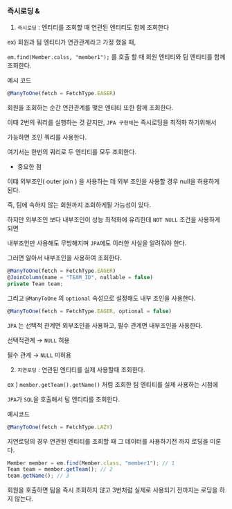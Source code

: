### 즉시로딩 & 

1) `즉시로딩` : 엔티티를 조회할 때 연관된 엔티티도 함께 조회한다

ex)  회원과 팀 엔티티가 연관관계라고 가정 했을 때, 

 `em.find(Member.calss, "member1");` 를 호출 할 때 회원 엔티티와 팀 엔티티를 함께 조회한다.

예시 코드

```jsx
@ManyToOne(fetch = FetchType.EAGER)
```

회원을 조회하는 순간 연관관계를 맺은 엔티티 또한 함께 조회한다.

이때 2번의 쿼리를 실행하는 것 같지만, `JPA 구현체`는 즉시로딩을 최적화 하기위해서 

가능하면 조인 쿼리를 사용한다.

여기서는 한번의 쿼리로 두 엔티티를 모두 조회한다.

- 중요한 점

이떄 외부조인( outer join ) 을 사용하는 데 외부 조인을 사용할 경우 null을 허용하게 된다.

즉, 팀에 속하지 않는 회원까지 조회하게될 가능성이 있다.

하지만 외부조인 보다 내부조인이 성능 최적화에 유리한데 `NOT NULL` 조건을 사용하게 되면

내부조인만 사용해도 무방해지며 `JPA`에도 이러한 사실을 알려줘야 한다. 

그러면 알아서 내부조인을 사용하여 조회한다.

```jsx
@ManyToOne(fetch = FetchType.EAGER)
@JoinColumn(name = "TEAM_ID", nullable = false)
private Team team;
```

그리고 `@ManyToOne` 의 `optional` 속성으로 설정해도 내부 조인을 사용한다.

```jsx
@ManyToOne(fetch = FetchType.EAGER, optional = false)
```

`JPA` 는 선택적 관계면 외부조인을 사용하고, 필수 관계면 내부조인을 사용한다.

선택적관계 → `NULL` 허용

필수 관계 → `NULL` 미허용

2) `지연로딩` : 연관된 엔티티를 실제 사용할때 조회한다.

ex ) `member.getTeam().getName()` 처럼 조회한 팀 엔티티를 실제 사용하는 시점에 

`JPA`가 `SQL`을 호출해서 팀 엔티티를 조회한다.

예시코드

```jsx
@ManyToOne(fetch = FetchType.LAZY)
```

지연로딩의 경우 연관된 엔티티를 조회할 때 그 데이터를 사용하기전 까지 로딩을 미룬다.

```jsx
Member member = em.find(Member.class, "member1"); // 1
Team team = member.getTeam(); // 2
team.getName(); // 3
```

회원을 호출하면 팀을 즉시 조회하지 않고 3번처럼 실제로 사용되기 전까지는 로딩을 하지 않는다.


